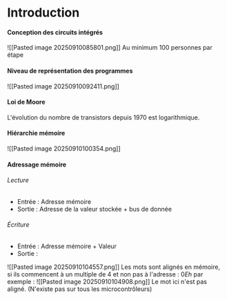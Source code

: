 # Introduction
#### Conception des circuits intégrés
![[Pasted image 20250910085801.png]]
Au minimum $100$ personnes par étape
#### Niveau de représentation des programmes
![[Pasted image 20250910092411.png]]

#### Loi de Moore
L'évolution du nombre de transistors depuis $1970$ est logarithmique. 

#### Hiérarchie mémoire
![[Pasted image 20250910100354.png]]

#### Adressage mémoire
###### Lecture
- Entrée : Adresse mémoire
- Sortie : Adresse de la valeur stockée + bus de donnée
###### Écriture
- Entrée : Adresse mémoire + Valeur
- Sortie : 

![[Pasted image 20250910104557.png]]
Les mots sont alignés en mémoire, si ils commencent à un multiple de $4$ et non pas à l'adresse : $0Eh$ par exemple :
![[Pasted image 20250910104908.png]]
Le mot ici n'est pas aligné. (N'existe pas sur tous les microcontrôleurs)

